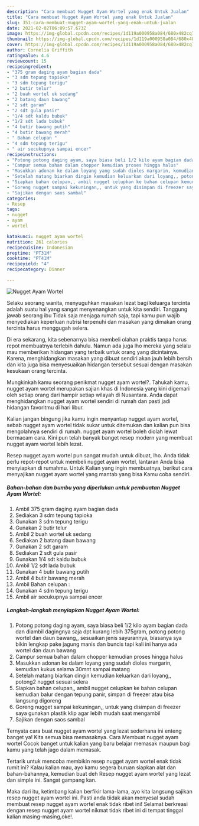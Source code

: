 ```yaml
---
description: "Cara membuat Nugget Ayam Wortel yang enak Untuk Jualan"
title: "Cara membuat Nugget Ayam Wortel yang enak Untuk Jualan"
slug: 351-cara-membuat-nugget-ayam-wortel-yang-enak-untuk-jualan
date: 2021-02-02T06:09:57.673Z
image: https://img-global.cpcdn.com/recipes/1d119a000958a084/680x482cq70/nugget-ayam-wortel-foto-resep-utama.jpg
thumbnail: https://img-global.cpcdn.com/recipes/1d119a000958a084/680x482cq70/nugget-ayam-wortel-foto-resep-utama.jpg
cover: https://img-global.cpcdn.com/recipes/1d119a000958a084/680x482cq70/nugget-ayam-wortel-foto-resep-utama.jpg
author: Cornelia Griffith
ratingvalue: 4.6
reviewcount: 15
recipeingredient:
- "375 gram daging ayam bagian dada"
- "3 sdm tepung tapioka"
- "3 sdm tepung terigu"
- "2 butir telur"
- "2 buah wortel uk sedang"
- "2 batang daun bawang"
- "2 sdt garam"
- "2 sdt gula pasir"
- "1/4 sdt kaldu bubuk"
- "1/2 sdt lada bubuk"
- "4 butir bawang putih"
- "4 butir bawang merah"
- " Bahan celupan "
- "4 sdm tepung terigu"
- " air secukupnya sampai encer"
recipeinstructions:
- "Potong potong daging ayam, saya biasa beli 1/2 kilo ayam bagian dada dan diambil dagingnya saja dpt kurang lebih 375gram, potong potong wortel dan daun bawang,, sesuaikan jenis sayurannya, biasanya sya bikin lengkap pake jagung manis dan buncis tapi kali ini hanya ada wortel dan daun bawang"
- "Campur semua bahan dalam chopper kemudian proses hingga halus"
- "Masukkan adonan ke dalam loyang yang sudah dioles margarin, kemudian kukus selama 30mnt sampai matang"
- "Setelah matang biarkan dingin kemudian keluarkan dari loyang,, potong2 nugget sesuai selera"
- "Siapkan bahan celupan,, ambil nugget celupkan ke bahan celupan kemudian balur dengan tepung panir, simpan di freezer atau bisa langsung digoreng"
- "Goreng nugget sampai kekuningan,, untuk yang disimpan di freezer saya gunakan plastik klip agar lebih mudah saat mengambil"
- "Sajikan dengan saos sambal"
categories:
- Resep
tags:
- nugget
- ayam
- wortel

katakunci: nugget ayam wortel 
nutrition: 261 calories
recipecuisine: Indonesian
preptime: "PT31M"
cooktime: "PT41M"
recipeyield: "4"
recipecategory: Dinner

---
```



![Nugget Ayam Wortel](https://img-global.cpcdn.com/recipes/1d119a000958a084/680x482cq70/nugget-ayam-wortel-foto-resep-utama.jpg)

Selaku seorang wanita, menyuguhkan masakan lezat bagi keluarga tercinta adalah suatu hal yang sangat menyenangkan untuk kita sendiri. Tanggung jawab seorang ibu Tidak saja menjaga rumah saja, tapi kamu pun wajib menyediakan keperluan nutrisi terpenuhi dan masakan yang dimakan orang tercinta harus menggugah selera.

Di era  sekarang, kita sebenarnya bisa membeli olahan praktis tanpa harus repot membuatnya terlebih dahulu. Namun ada juga lho mereka yang selalu mau memberikan hidangan yang terbaik untuk orang yang dicintainya. Karena, menghidangkan masakan yang dibuat sendiri akan jauh lebih bersih dan kita juga bisa menyesuaikan hidangan tersebut sesuai dengan masakan kesukaan orang tercinta. 



Mungkinkah kamu seorang penikmat nugget ayam wortel?. Tahukah kamu, nugget ayam wortel merupakan sajian khas di Indonesia yang kini digemari oleh setiap orang dari hampir setiap wilayah di Nusantara. Anda dapat menghidangkan nugget ayam wortel sendiri di rumah dan pasti jadi hidangan favoritmu di hari libur.

Kalian jangan bingung jika kamu ingin menyantap nugget ayam wortel, sebab nugget ayam wortel tidak sukar untuk ditemukan dan kalian pun bisa mengolahnya sendiri di rumah. nugget ayam wortel boleh diolah lewat bermacam cara. Kini pun telah banyak banget resep modern yang membuat nugget ayam wortel lebih lezat.

Resep nugget ayam wortel pun sangat mudah untuk dibuat, lho. Anda tidak perlu repot-repot untuk membeli nugget ayam wortel, lantaran Anda bisa menyiapkan di rumahmu. Untuk Kalian yang ingin membuatnya, berikut cara menyajikan nugget ayam wortel yang mantab yang bisa Kamu coba sendiri.

<!--inarticleads1-->

##### Bahan-bahan dan bumbu yang diperlukan untuk pembuatan Nugget Ayam Wortel:

1. Ambil 375 gram daging ayam bagian dada
1. Sediakan 3 sdm tepung tapioka
1. Gunakan 3 sdm tepung terigu
1. Gunakan 2 butir telur
1. Ambil 2 buah wortel uk sedang
1. Sediakan 2 batang daun bawang
1. Gunakan 2 sdt garam
1. Sediakan 2 sdt gula pasir
1. Gunakan 1/4 sdt kaldu bubuk
1. Ambil 1/2 sdt lada bubuk
1. Gunakan 4 butir bawang putih
1. Ambil 4 butir bawang merah
1. Ambil  Bahan celupan :
1. Gunakan 4 sdm tepung terigu
1. Ambil  air secukupnya sampai encer




<!--inarticleads2-->

##### Langkah-langkah menyiapkan Nugget Ayam Wortel:

1. Potong potong daging ayam, saya biasa beli 1/2 kilo ayam bagian dada dan diambil dagingnya saja dpt kurang lebih 375gram, potong potong wortel dan daun bawang,, sesuaikan jenis sayurannya, biasanya sya bikin lengkap pake jagung manis dan buncis tapi kali ini hanya ada wortel dan daun bawang
1. Campur semua bahan dalam chopper kemudian proses hingga halus
1. Masukkan adonan ke dalam loyang yang sudah dioles margarin, kemudian kukus selama 30mnt sampai matang
1. Setelah matang biarkan dingin kemudian keluarkan dari loyang,, potong2 nugget sesuai selera
1. Siapkan bahan celupan,, ambil nugget celupkan ke bahan celupan kemudian balur dengan tepung panir, simpan di freezer atau bisa langsung digoreng
1. Goreng nugget sampai kekuningan,, untuk yang disimpan di freezer saya gunakan plastik klip agar lebih mudah saat mengambil
1. Sajikan dengan saos sambal




Ternyata cara buat nugget ayam wortel yang lezat sederhana ini enteng banget ya! Kita semua bisa memasaknya. Cara Membuat nugget ayam wortel Cocok banget untuk kalian yang baru belajar memasak maupun bagi kamu yang telah jago dalam memasak.

Tertarik untuk mencoba membikin resep nugget ayam wortel enak tidak rumit ini? Kalau kalian mau, ayo kamu segera buruan siapkan alat dan bahan-bahannya, kemudian buat deh Resep nugget ayam wortel yang lezat dan simple ini. Sangat gampang kan. 

Maka dari itu, ketimbang kalian berfikir lama-lama, ayo kita langsung sajikan resep nugget ayam wortel ini. Pasti anda tiidak akan menyesal sudah membuat resep nugget ayam wortel enak tidak ribet ini! Selamat berkreasi dengan resep nugget ayam wortel nikmat tidak ribet ini di tempat tinggal kalian masing-masing,oke!.

